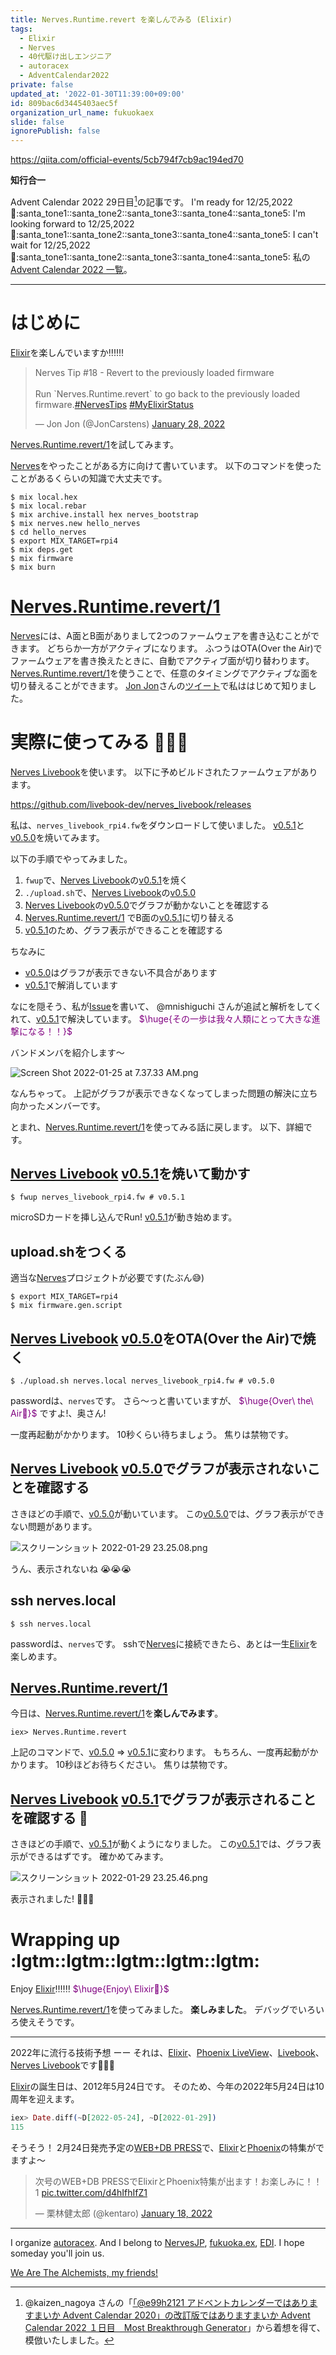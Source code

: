 ```yaml
---
title: Nerves.Runtime.revert を楽しんでみる (Elixir)
tags:
  - Elixir
  - Nerves
  - 40代駆け出しエンジニア
  - autoracex
  - AdventCalendar2022
private: false
updated_at: '2022-01-30T11:39:00+09:00'
id: 809bac6d3445403aec5f
organization_url_name: fukuokaex
slide: false
ignorePublish: false
---
```

https://qiita.com/official-events/5cb794f7cb9ac194ed70

**知行合一**

Advent Calendar 2022 29日目[^1]の記事です。
I'm ready for 12/25,2022 :santa::santa_tone1::santa_tone2::santa_tone3::santa_tone4::santa_tone5:
I'm looking forward to 12/25,2022 :santa::santa_tone1::santa_tone2::santa_tone3::santa_tone4::santa_tone5:
I can't wait for 12/25,2022 :santa::santa_tone1::santa_tone2::santa_tone3::santa_tone4::santa_tone5:
私の[Advent Calendar 2022 一覧](https://docs.google.com/spreadsheets/d/1HQvFjagQLRPjOYAjDVzWp9S4b8dKixxvvaz_TtbZWto/edit#gid=1723448955)。

[^1]: @kaizen_nagoya さんの「[「@e99h2121 アドベントカレンダーではありますまいか Advent Calendar 2020」の改訂版ではありますまいか Advent Calendar 2022 １日目　Most Breakthrough Generator](https://qiita.com/kaizen_nagoya/items/49ebebee3a0377f3b59b)」から着想を得て、模倣いたしました。 

---



# はじめに

[Elixir](https://elixir-lang.org/)を楽しんでいますか:bangbang::bangbang::bangbang:


<blockquote class="twitter-tweet"><p lang="en" dir="ltr">Nerves Tip #18 - Revert to the previously loaded firmware<br><br>Run `Nerves.Runtime.revert` to go back to the previously loaded firmware.<a href="https://twitter.com/hashtag/NervesTips?src=hash&amp;ref_src=twsrc%5Etfw">#NervesTips</a> <a href="https://twitter.com/hashtag/MyElixirStatus?src=hash&amp;ref_src=twsrc%5Etfw">#MyElixirStatus</a></p>&mdash; Jon Jon (@JonCarstens) <a href="https://twitter.com/JonCarstens/status/1487093114858876937?ref_src=twsrc%5Etfw">January 28, 2022</a></blockquote> <script async src="https://platform.twitter.com/widgets.js" charset="utf-8"></script>

[Nerves.Runtime.revert/1](https://hexdocs.pm/nerves_runtime/Nerves.Runtime.html#revert/1)を試してみます。

[Nerves](https://www.nerves-project.org/)をやったことがある方に向けて書いています。
以下のコマンドを使ったことがあるくらいの知識で大丈夫です。

```
$ mix local.hex
$ mix local.rebar
$ mix archive.install hex nerves_bootstrap
$ mix nerves.new hello_nerves
$ cd hello_nerves
$ export MIX_TARGET=rpi4
$ mix deps.get
$ mix firmware
$ mix burn
```

# [Nerves.Runtime.revert/1](https://hexdocs.pm/nerves_runtime/Nerves.Runtime.html#revert/1)

[Nerves](https://www.nerves-project.org/)には、A面とB面がありまして2つのファームウェアを書き込むことができます。
どちらか一方がアクティブになります。
ふつうはOTA(Over the Air)でファームウェアを書き換えたときに、自動でアクティブ面が切り替わります。
[Nerves.Runtime.revert/1](https://hexdocs.pm/nerves_runtime/Nerves.Runtime.html#revert/1)を使うことで、任意のタイミングでアクティブな面を切り替えることができます。
[Jon Jon](https://twitter.com/JonCarstens/)さんの[ツイート](https://twitter.com/JonCarstens/status/1487093114858876937)で私ははじめて知りました。


# 実際に使ってみる :rocket::rocket::rocket:

[Nerves Livebook](https://github.com/livebook-dev/nerves_livebook)を使います。
以下に予めビルドされたファームウェアがあります。

https://github.com/livebook-dev/nerves_livebook/releases

私は、`nerves_livebook_rpi4.fw`をダウンロードして使いました。
[v0.5.1](https://github.com/livebook-dev/nerves_livebook/releases/tag/v0.5.1)と[v0.5.0](https://github.com/livebook-dev/nerves_livebook/releases/tag/v0.5.0)を焼いてみます。

以下の手順でやってみました。

1. `fwup`で、[Nerves Livebook](https://github.com/livebook-dev/nerves_livebook)の[v0.5.1](https://github.com/livebook-dev/nerves_livebook/releases/tag/v0.5.1)を焼く
1. `./upload.sh`で、[Nerves Livebook](https://github.com/livebook-dev/nerves_livebook)の[v0.5.0](https://github.com/livebook-dev/nerves_livebook/releases/tag/v0.5.0)
1. [Nerves Livebook](https://github.com/livebook-dev/nerves_livebook)の[v0.5.0](https://github.com/livebook-dev/nerves_livebook/releases/tag/v0.5.0)でグラフが動かないことを確認する
1. [Nerves.Runtime.revert/1](https://hexdocs.pm/nerves_runtime/Nerves.Runtime.html#revert/1) でB面の[v0.5.1](https://github.com/livebook-dev/nerves_livebook/releases/tag/v0.5.1)に切り替える
1. [v0.5.1](https://github.com/livebook-dev/nerves_livebook/releases/tag/v0.5.1)のため、グラフ表示ができることを確認する


ちなみに

- [v0.5.0](https://github.com/livebook-dev/nerves_livebook/releases/tag/v0.5.0)はグラフが表示できない不具合があります
- [v0.5.1](https://github.com/livebook-dev/nerves_livebook/releases/tag/v0.5.1)で解消しています

なにを隠そう、私が[Issue](https://github.com/livebook-dev/nerves_livebook/issues/156)を書いて、 @mnishiguchi さんが追試と解析をしてくれて、[v0.5.1](https://github.com/livebook-dev/nerves_livebook/releases/tag/v0.5.1)で解決しています。
<font color="purple">$\huge{その一歩は我々人類にとって大きな進撃になる！！}$</font>

バンドメンバを紹介します〜

![Screen Shot 2022-01-25 at 7.37.33 AM.png](https://qiita-image-store.s3.ap-northeast-1.amazonaws.com/0/131808/7de9421f-338c-9eb5-e8c3-2ee12a6ac495.png)

なんちゃって。
上記がグラフが表示できなくなってしまった問題の解決に立ち向かったメンバーです。


とまれ、[Nerves.Runtime.revert/1](https://hexdocs.pm/nerves_runtime/Nerves.Runtime.html#revert/1)を使ってみる話に戻します。
以下、詳細です。

## [Nerves Livebook](https://github.com/livebook-dev/nerves_livebook) [v0.5.1](https://github.com/livebook-dev/nerves_livebook/releases/tag/v0.5.1)を焼いて動かす

```
$ fwup nerves_livebook_rpi4.fw # v0.5.1
```

microSDカードを挿し込んでRun!
[v0.5.1](https://github.com/livebook-dev/nerves_livebook/releases/tag/v0.5.1)が動き始めます。

## upload.shをつくる

適当な[Nerves](https://www.nerves-project.org/)プロジェクトが必要です(たぶん:sweat_smile:)

```
$ export MIX_TARGET=rpi4
$ mix firmware.gen.script
```

## [Nerves Livebook](https://github.com/livebook-dev/nerves_livebook) [v0.5.0](https://github.com/livebook-dev/nerves_livebook/releases/tag/v0.5.0)をOTA(Over the Air)で焼く

```
$ ./upload.sh nerves.local nerves_livebook_rpi4.fw # v0.5.0
```

passwordは、`nerves`です。
さら〜っと書いていますが、
<font color="purple">$\huge{Over\ the\ Air🚀}$</font>
ですよ!、奥さん!

一度再起動がかかります。
10秒くらい待ちましょう。
焦りは禁物です。


## [Nerves Livebook](https://github.com/livebook-dev/nerves_livebook) [v0.5.0](https://github.com/livebook-dev/nerves_livebook/releases/tag/v0.5.0)でグラフが表示されないことを確認する

さきほどの手順で、[v0.5.0](https://github.com/livebook-dev/nerves_livebook/releases/tag/v0.5.0)が動いています。
この[v0.5.0](https://github.com/livebook-dev/nerves_livebook/releases/tag/v0.5.0)では、グラフ表示ができない問題があります。

![スクリーンショット 2022-01-29 23.25.08.png](https://qiita-image-store.s3.ap-northeast-1.amazonaws.com/0/131808/93cc8413-0661-8af6-64ac-598f45d7ae1f.png)


うん、表示されないね :sob::sob::sob:

## ssh nerves.local


```
$ ssh nerves.local
```

passwordは、`nerves`です。
sshで[Nerves](https://www.nerves-project.org/)に接続できたら、あとは一生[Elixir](https://elixir-lang.org/)を楽しめます。

## [Nerves.Runtime.revert/1](https://hexdocs.pm/nerves_runtime/Nerves.Runtime.html#revert/1)

今日は、[Nerves.Runtime.revert/1](https://hexdocs.pm/nerves_runtime/Nerves.Runtime.html#revert/1)を**楽しんでみます**。

```
iex> Nerves.Runtime.revert
```

上記のコマンドで、[v0.5.0](https://github.com/livebook-dev/nerves_livebook/releases/tag/v0.5.0) => [v0.5.1](https://github.com/livebook-dev/nerves_livebook/releases/tag/v0.5.1)に変わります。
もちろん、一度再起動がかかります。
10秒ほどお待ちください。
焦りは禁物です。


## [Nerves Livebook](https://github.com/livebook-dev/nerves_livebook) [v0.5.1](https://github.com/livebook-dev/nerves_livebook/releases/tag/v0.5.1)でグラフが表示されることを確認する :tada:

さきほどの手順で、[v0.5.1](https://github.com/livebook-dev/nerves_livebook/releases/tag/v0.5.1)が動くようになりました。
この[v0.5.1](https://github.com/livebook-dev/nerves_livebook/releases/tag/v0.5.1)では、グラフ表示ができるはずです。
確かめてみます。

![スクリーンショット 2022-01-29 23.25.46.png](https://qiita-image-store.s3.ap-northeast-1.amazonaws.com/0/131808/2cd2a37f-021b-c9d6-36c0-67bc5404a255.png)


表示されました!
:tada::tada::tada:



# Wrapping up :lgtm::lgtm::lgtm::lgtm::lgtm:

Enjoy [Elixir](https://elixir-lang.org/):bangbang::bangbang::bangbang:
<font color="purple">$\huge{Enjoy\ Elixir🚀}$</font>

[Nerves.Runtime.revert/1](https://hexdocs.pm/nerves_runtime/Nerves.Runtime.html#revert/1)を使ってみました。
**楽しみました**。
デバッグでいろいろ使えそうです。

---
2022年に流行る技術予想 ーー それは、[Elixir](https://elixir-lang.org/)、[Phoenix LiveView](https://github.com/phoenixframework/phoenix_live_view)、[Livebook](https://github.com/livebook-dev/livebook)、[Nerves Livebook](https://github.com/livebook-dev/nerves_livebook)です:rocket::rocket::rocket:

[Elixir](https://elixir-lang.org/)の誕生日は、2012年5月24日です。
そのため、今年の2022年5月24日は10周年を迎えます。

```elixir
iex> Date.diff(~D[2022-05-24], ~D[2022-01-29])
115
```


そうそう！
2月24日発売予定の[WEB+DB PRESS](https://gihyo.jp/magazine/wdpress)で、[Elixir](https://elixir-lang.org/)と[Phoenix](https://www.phoenixframework.org/)の特集がでますよ〜

<blockquote class="twitter-tweet"><p lang="ja" dir="ltr">次号のWEB+DB PRESSでElixirとPhoenix特集が出ます！お楽しみに！！1 <a href="https://t.co/d4hIfhIfZ1">pic.twitter.com/d4hIfhIfZ1</a></p>&mdash; 栗林健太郎 (@kentaro) <a href="https://twitter.com/kentaro/status/1483308857019760640?ref_src=twsrc%5Etfw">January 18, 2022</a></blockquote> <script async src="https://platform.twitter.com/widgets.js" charset="utf-8"></script>






---

I organize [autoracex](https://autoracex.connpass.com/).
And I belong to [NervesJP](https://nerves-jp.connpass.com/), [fukuoka.ex](https://fukuokaex.connpass.com/), [EDI](https://fukuokaex.connpass.com/).
I hope someday you'll join us.

[We Are The Alchemists, my friends!](https://www.youtube.com/watch?v=04854XqcfCY)






